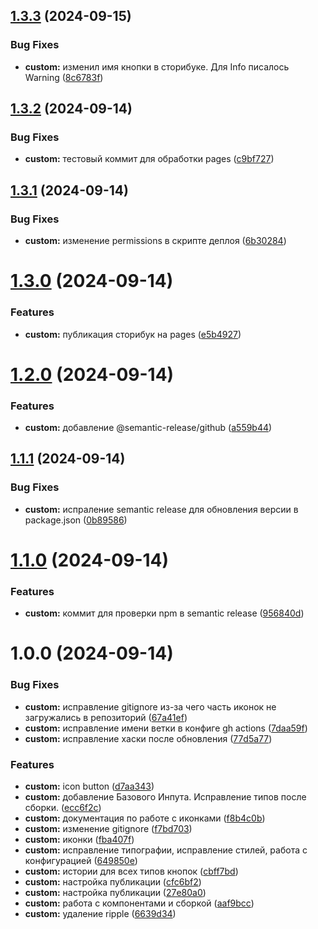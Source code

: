 ## [1.3.3](https://github.com/w3k5/ui/compare/v1.3.2...v1.3.3) (2024-09-15)


### Bug Fixes

* **custom:** изменил имя кнопки в сторибуке. Для Info писалось Warning ([8c6783f](https://github.com/w3k5/ui/commit/8c6783fec222dac40bfa33dea9af21b425ae56ab))

## [1.3.2](https://github.com/w3k5/ui/compare/v1.3.1...v1.3.2) (2024-09-14)


### Bug Fixes

* **custom:** тестовый коммит для обработки pages ([c9bf727](https://github.com/w3k5/ui/commit/c9bf72754da91ade78014d0a77695e4a0df21e69))

## [1.3.1](https://github.com/w3k5/ui/compare/v1.3.0...v1.3.1) (2024-09-14)


### Bug Fixes

* **custom:** изменение permissions в скрипте деплоя ([6b30284](https://github.com/w3k5/ui/commit/6b302844b04f7c5900d1385f69d88ec2ccb586fe))

# [1.3.0](https://github.com/w3k5/ui/compare/v1.2.0...v1.3.0) (2024-09-14)


### Features

* **custom:** публикация сторибук на pages ([e5b4927](https://github.com/w3k5/ui/commit/e5b4927a527f4a10dd97fd5ca471c48c52e35c02))

# [1.2.0](https://github.com/w3k5/ui/compare/v1.1.1...v1.2.0) (2024-09-14)


### Features

* **custom:** добавление @semantic-release/github ([a559b44](https://github.com/w3k5/ui/commit/a559b444f8e4ac8303d9992d5413be11e7241665))

## [1.1.1](https://github.com/w3k5/ui/compare/v1.1.0...v1.1.1) (2024-09-14)


### Bug Fixes

* **custom:** испраление semantic release для обновления версии в package.json ([0b89586](https://github.com/w3k5/ui/commit/0b895863a879cccbe68ee156205ee9aec3fe810a))

# [1.1.0](https://github.com/w3k5/ui/compare/v1.0.0...v1.1.0) (2024-09-14)


### Features

* **custom:** коммит для проверки npm в semantic release ([956840d](https://github.com/w3k5/ui/commit/956840d4e003a8776998ef349400867ee76daeae))

# 1.0.0 (2024-09-14)


### Bug Fixes

* **custom:** исправление gitignore из-за чего часть иконок не загружались в репозиторий ([67a41ef](https://github.com/w3k5/ui/commit/67a41ef6cde4f658eafbde5de064a5282d6a34d5))
* **custom:** исправление имени ветки в конфиге gh actions ([7daa59f](https://github.com/w3k5/ui/commit/7daa59fd7610b0ce59c220c0703e9f50b1dbcc4e))
* **custom:** исправление хаски после обновления ([77d5a77](https://github.com/w3k5/ui/commit/77d5a770d652dc21735b621961a52c7fa27336bc))


### Features

* **custom:** icon button ([d7aa343](https://github.com/w3k5/ui/commit/d7aa34316233e0914d31eb03a7c6b519f08f8510))
* **custom:** добавление Базового Инпута. Исправление типов после сборки. ([ecc6f2c](https://github.com/w3k5/ui/commit/ecc6f2c0a12f44701760771cfceb00af8c689b9e))
* **custom:** документация по работе с иконками ([f8b4c0b](https://github.com/w3k5/ui/commit/f8b4c0bdf2dcfc5f0e895f72db28b318c3a64088))
* **custom:** изменение gitignore ([f7bd703](https://github.com/w3k5/ui/commit/f7bd7037f7815527d41f18236ef78259a025d256))
* **custom:** иконки ([fba407f](https://github.com/w3k5/ui/commit/fba407f6bcfae9adb6533c10618e0bc99a4f19dd))
* **custom:** исправление типографии, исправление стилей, работа с конфигурацией ([649850e](https://github.com/w3k5/ui/commit/649850e351366e80be50ea418215fe4458e51402))
* **custom:** истории для всех типов кнопок ([cbff7bd](https://github.com/w3k5/ui/commit/cbff7bd089c1b099cacfb37139edd80358b347cf))
* **custom:** настройка публикации ([cfc6bf2](https://github.com/w3k5/ui/commit/cfc6bf2357fcfccb511102c7a0f8a0b098cf4659))
* **custom:** настройка публикации ([27e80a0](https://github.com/w3k5/ui/commit/27e80a087b9afc761ce5bcbb468d0442cf34b486))
* **custom:** работа с компонентами и сборкой ([aaf9bcc](https://github.com/w3k5/ui/commit/aaf9bcc78742b066ea47e1c862b3ad21824b825c))
* **custom:** удаление ripple ([6639d34](https://github.com/w3k5/ui/commit/6639d34524cd7df6eb76d79d5daa13cc21fe9a95))
